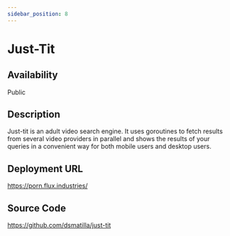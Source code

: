 ```yaml
---
sidebar_position: 8
---
```


# Just-Tit

## Availability
Public

## Description
Just-tit is an adult video search engine. It uses goroutines to fetch results from several video providers in parallel and shows the results of your queries in a convenient way for both mobile users and desktop users.

## Deployment URL
https://porn.flux.industries/

## Source Code
https://github.com/dsmatilla/just-tit